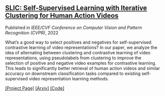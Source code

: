 <!--
---
title: "SLIC: Self-Supervised Learning with Iterative Clustering for Human Action Videos"
collection: publications
permalink: https://rvl.cs.toronto.edu/video-similarity/#
excerpt: 'What’s a good way to select positives and negatives for self-supervised contrastive learning of video representations? In our paper, we analyze the idea of alternating between clustering and contrastive learning of video representations, using pseudolabels from clustering to improve the selection of positive and negative video examples for contrastive learning. This leads to significantly better retrieval of human action videos and similar accuracy on downstream classification tasks compared to existing self-supervised video representation learning methods.'
date: 2022-06-21
venue: 'IEEE/CVF Conference on Computer Vision and Pattern Recognition (CVPR)'
paperurl: 'https://arxiv.org/pdf/2206.12534.pdf'
#citation: 'Your Name, You. (2009). &quot;Paper Title Number 1.&quot; <i>Journal 1</i>. 1(1).'
---
-->

<!--- permalink: /publication/2009-10-01-paper-title-number-1 -->

<!---
This paper is about the number 1. The number 2 is left for future work.

[Download paper here](http://academicpages.github.io/files/paper1.pdf)

Recommended citation: Your Name, You. (2009). "Paper Title Number 1." <i>Journal 1</i>. 1(1).
-->

## [SLIC: Self-Supervised Learning with Iterative Clustering for Human Action Videos](https://rvl.cs.toronto.edu/video-similarity/#)
Published in <em>IEEE/CVF Conference on Computer Vision and Pattern Recognition (CVPR)</em>, 2022

What’s a good way to select positives and negatives for self-supervised contrastive learning of video representations? In our paper, we analyze the idea of alternating between clustering and contrastive learning of video representations, using pseudolabels from clustering to improve the selection of positive and negative video examples for contrastive learning. This leads to significantly better retrieval of human action videos and similar accuracy on downstream classification tasks compared to existing self-supervised video representation learning methods.

[[Project Page]](https://rvl.cs.toronto.edu/video-similarity/#) [[Arxiv]](https://arxiv.org/abs/2206.12534) [[Code]](https://github.com/rvl-lab-utoronto/video_similarity_search)
